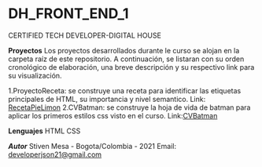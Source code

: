 # DH_FRONT_END_1
CERTIFIED TECH DEVELOPER-DIGITAL HOUSE

**Proyectos**
Los proyectos desarrollados durante le curso se alojan en la carpeta raíz de este repositorio. A continuación, se listaran con su orden cronológico de elaboración, una breve descripción y su respectivo link para su visualización.

1.ProyectoReceta: se construye una receta para identificar las etiquetas principales de HTML, su importancia y nivel semantico. Link: [RecetaPieLimon](https://github.com/developerjson21/DH_FRONT_END_1/blob/main/Receta_Lemon_Pie/index.html) 
2.CVBatman: se construye la hoja de vida de batman para aplicar los primeros estilos css visto en el curso. Link:[CVBatman]()

**Lenguajes**
HTML
CSS

***Autor***
Stiven Mesa -  Bogota/Colombia - 2021
Email: developerjson21@gmail.com


